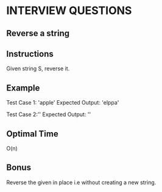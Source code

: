 # INTERVIEW QUESTIONS

## Reverse a string

## Instructions
Given string S, reverse it.

## Example
Test Case 1: 'apple'
Expected Output: 'elppa'

Test Case 2:''
Expected Output: ''

## Optimal Time
O(n)

## Bonus
Reverse the given in place i.e without creating a new string.